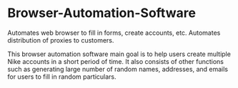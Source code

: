# Browser-Automation-Software
Automates web browser to fill in forms, create accounts, etc.
Automates distribution of proxies to customers.

This browser automation software main goal is to help users create multiple Nike accounts in a short period of time. 
It also consists of other functions such as generating large number of random names, addresses, and emails for users to fill in random particulars.
